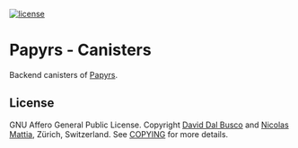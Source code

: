 [![license][agpl-license]][agpl-license-url]

[agpl-license]: https://img.shields.io/badge/License-AGPL%20v3-blue.svg
[agpl-license-url]: https://github.com/papyrs/ic/blob/main/canisters/LICENSE.md

# Papyrs - Canisters

Backend canisters of [Papyrs].

## License

GNU Affero General Public License. Copyright [David Dal Busco](mailto:david.dalbusco@outlook.com) and [Nicolas Mattia](mailto:nicolas@nmattia.com), Zürich, Switzerland. See [COPYING](COPYING) for more details.

[papyrs]: https://papy.rs
